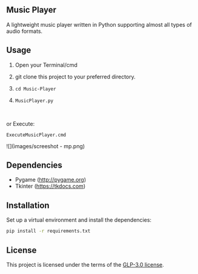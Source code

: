 ## Music Player
A lightweight music player written in Python supporting almost all types of audio formats.

## Usage
1. Open your Terminal/cmd

2. git clone this project to your preferred directory.

3. `cd Music-Player`

4. `MusicPlayer.py`

<br/>

or Execute:

```
ExecuteMusicPlayer.cmd
```
![](images/screeshot - mp.png)

## Dependencies

- Pygame (http://pygame.org)
- Tkinter (https://tkdocs.com)

## Installation
Set up a virtual environment and install the dependencies:
```sh
pip install -r requirements.txt
```

## License
This project is licensed under the terms of the [GLP-3.0 license](https://github.com/yyscoop/Music-Player/blob/master/LICENSEE).
